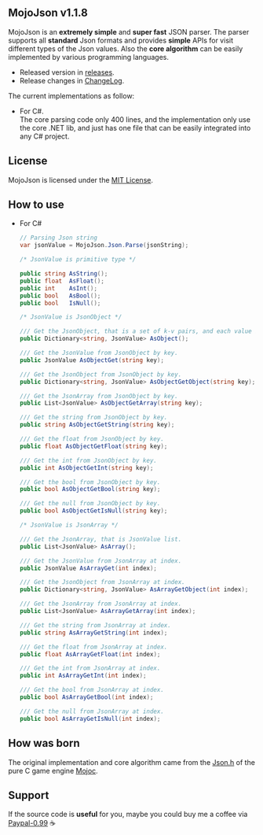 ## MojoJson v1.1.8

MojoJson is an **extremely simple** and **super fast** JSON parser. The parser supports all **standard** Json formats and provides **simple** APIs for visit different types of the Json values. Also the **core algorithm** can be easily implemented by various programming languages.

* Released version in [releases](https://github.com/scottcgi/MojoJson/releases).
* Release changes in [ChangeLog](https://github.com/scottcgi/MojoJson/blob/master/ChangeLog.md).


The current implementations as follow:

* For C#.   
The core parsing code only 400 lines, and the implementation only use the core .NET lib, and just has one file that can be easily integrated into any C# project.


## License

MojoJson is licensed under the [MIT License](https://github.com/scottcgi/MojoJson/blob/master/LICENSE).

## How to use

* For C#

  ```csharp
  // Parsing Json string
  var jsonValue = MojoJson.Json.Parse(jsonString);

  /* JsonValue is primitive type */

  public string AsString();
  public float  AsFloat();
  public int    AsInt();
  public bool   AsBool();
  public bool   IsNull();

  /* JsonValue is JsonObject */

  /// Get the JsonObject, that is a set of k-v pairs, and each value is JsonValue.
  public Dictionary<string, JsonValue> AsObject();
  
  /// Get the JsonValue from JsonObject by key.
  public JsonValue AsObjectGet(string key);
  
  /// Get the JsonObject from JsonObject by key.
  public Dictionary<string, JsonValue> AsObjectGetObject(string key);
  
  /// Get the JsonArray from JsonObject by key.
  public List<JsonValue> AsObjectGetArray(string key);
  
  /// Get the string from JsonObject by key.
  public string AsObjectGetString(string key);
  
  /// Get the float from JsonObject by key.
  public float AsObjectGetFloat(string key);
  
  /// Get the int from JsonObject by key.
  public int AsObjectGetInt(string key);
  
  /// Get the bool from JsonObject by key.
  public bool AsObjectGetBool(string key);
  
  /// Get the null from JsonObject by key.  
  public bool AsObjectGetIsNull(string key);

  /* JsonValue is JsonArray */

  /// Get the JsonArray, that is JsonValue list.
  public List<JsonValue> AsArray();
  
  /// Get the JsonValue from JsonArray at index.
  public JsonValue AsArrayGet(int index);
  
  /// Get the JsonObject from JsonArray at index.
  public Dictionary<string, JsonValue> AsArrayGetObject(int index);
  
  /// Get the JsonArray from JsonArray at index.
  public List<JsonValue> AsArrayGetArray(int index);
  
  /// Get the string from JsonArray at index. 
  public string AsArrayGetString(int index);
  
  /// Get the float from JsonArray at index.
  public float AsArrayGetFloat(int index);
  
  /// Get the int from JsonArray at index.
  public int AsArrayGetInt(int index);
  
  /// Get the bool from JsonArray at index.
  public bool AsArrayGetBool(int index);
  
  /// Get the null from JsonArray at index.
  public bool AsArrayGetIsNull(int index);  
  ```

    
## How was born

The original implementation and core algorithm came from the [Json.h](https://github.com/scottcgi/Mojoc/blob/master/Engine/Toolkit/Utils/Json.h) of the pure C game engine [Mojoc](https://github.com/scottcgi/Mojoc).


## Support

If the source code is **useful** for you, maybe you could buy me a coffee via [Paypal-0.99](https://www.paypal.me/PayScottcgi/0.99) :coffee:
